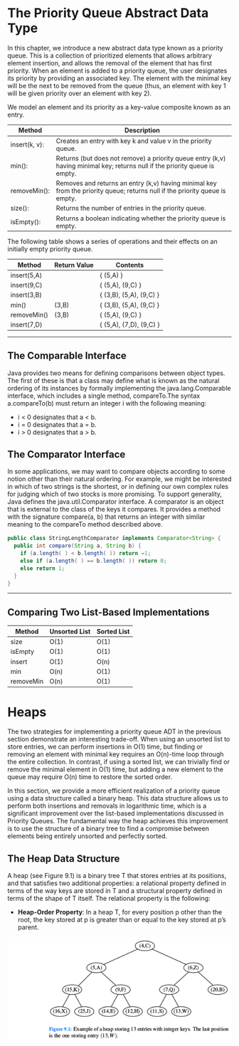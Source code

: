 
# The Priority Queue Abstract Data Type

In this chapter, we introduce a new abstract data type known as a priority queue. This is a collection of prioritized elements that allows arbitrary element insertion, and allows the removal of the element that has first priority. When an element is added to a priority queue, the user designates its priority by providing an associated key. The element with the minimal key will be the next to be removed from the queue (thus, an element with key 1 will be given priority over an element with key 2).  

We model an element and its priority as a key-value composite known as an entry.  

| Method        | Description                                                                                                                  |
|---------------|------------------------------------------------------------------------------------------------------------------------------|
| insert(k, v): | Creates an entry with key k and value v in the priority queue.                                                               |
| min():        | Returns (but does not remove) a priority queue entry (k,v) having minimal key; returns null if the priority queue is empty.  |
| removeMin():  | Removes and returns an entry (k,v) having minimal key from the priority queue; returns null if the priority queue is empty.  |
| size():       | Returns the number of entries in the priority queue.                                                                         |
| isEmpty():    | Returns a boolean indicating whether the priority queue is empty.                                                            |

The following table shows a series of operations and their effects on an initially empty priority queue.


| Method      | Return Value | Contents                |
|-------------|--------------|-------------------------|
| insert(5,A) |              | { (5,A) }               |
| insert(9,C) |              | { (5,A), (9,C) }        |
| insert(3,B) |              | { (3,B), (5,A), (9,C) } |
| min()       | (3,B)        | { (3,B), (5,A), (9,C) } |
| removeMin() | (3,B)        | { (5,A), (9,C) }        |
| insert(7,D) |              | { (5,A), (7,D), (9,C) } |


***
## The Comparable Interface
Java provides two means for defining comparisons between object types. The first of these is that a class may define what is known as the natural ordering of its instances by formally implementing the java.lang.Comparable interface, which includes a single method, compareTo.The syntax a.compareTo(b) must return an integer i with the following meaning:  
* i < 0 designates that a < b.
* i = 0 designates that a = b.
* i > 0 designates that a > b.

## The Comparator Interface
In some applications, we may want to compare objects according to some notion other than their natural ordering. For example, we might be interested in which of two strings is the shortest, or in defining our own complex rules for judging which of two stocks is more promising. To support generality, Java defines the java.util.Comparator interface. A comparator is an object that is external to the class of the keys it compares. It provides a method with the signature compare(a, b) that returns an integer with similar meaning to the compareTo method described above.
```JAVA
public class StringLengthComparator implements Comparator<String> {
  public int compare(String a, String b) {
    if (a.length( ) < b.length( )) return −1;
    else if (a.length( ) == b.length( )) return 0;
    else return 1;
  }
}
```
***

## Comparing Two List-Based Implementations

| Method    | Unsorted List | Sorted List |
|-----------|---------------|-------------|
| size      | O(1)          | O(1)        |
| isEmpty   | O(1)          | O(1)        |
| insert    | O(1)          | O(n)        |
| min       | O(n)          | O(1)        |
| removeMin | O(n)          | O(1)        |




# Heaps
The two strategies for implementing a priority queue ADT in the previous section demonstrate an interesting trade-off. When using an unsorted list to store entries, we can perform insertions in O(1) time, but finding or removing an element with minimal key requires an O(n)-time loop through the entire collection. In contrast, if using a sorted list, we can trivially find or remove the minimal element in O(1) time, but adding a new element to the queue may require O(n) time to restore the sorted order.  

In this section, we provide a more efficient realization of a priority queue using a data structure called a binary heap. This data structure allows us to perform both insertions and removals in logarithmic time, which is a significant improvement over the list-based implementations discussed in Priority Queues. The fundamental way the heap achieves this improvement is to use the structure of a binary tree to find a compromise between elements being entirely unsorted and perfectly sorted. 

## The Heap Data Structure
A heap (see Figure 9.1) is a binary tree T that stores entries at its positions, and that satisfies two additional properties: a relational property defined in terms of the way keys are stored in T and a structural property defined in terms of the shape of T itself. The relational property is the following: 

* __Heap-Order Property__: In a heap T, for every position p other than the root, the key stored at p is greater than or equal to the key stored at p’s parent.

![9.1](https://github.com/opwid/Library/blob/master/Data%20Structures%20and%20Algorithms%20in%20Java/Images/9.1.png) 




























